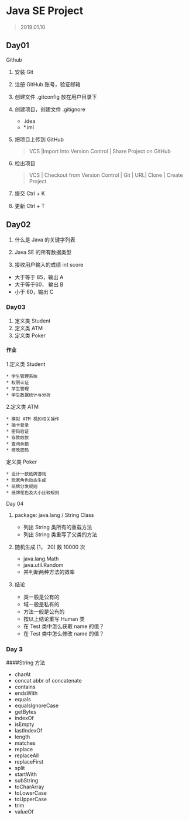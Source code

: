 # Java SE Project
> 2019.01.10

## Day01
Github
1. 安装 Git

2. 注册 GitHub 账号，验证邮箱

3. 创建文件 .gitconfig 放在用户目录下

4. 创建项目，创建文件 .gitignore

    - .idea
    - *.iml
5. 把项目上传到 GitHub

    > VCS |Import Into Version Control | Share Project on GitHub

6. 检出项目

    > VCS | Checkout from Version Control | Git | URL| Clone | Create Project

7. 提交 Ctrl + K

8. 更新 Ctrl + T

## Day02
1. 什么是 Java 的关键字列表

2. Java SE 的所有数据类型
3. 接收用户输入的成绩 int score
- 大于等于 85，输出 A
- 大于等于60， 输出 B
- 小于 60，输出 C

### Day03
1. 定义类 Student
2. 定义类 ATM
3. 定义类 Poker

#### 作业

1.定义类 Student

    * 学生管理系统
    * 权限认证
    * 学生管理
    * 学生数据统计与分析

2.定义类 ATM

    * 模拟 ATM 机的相关操作
    * 插卡登录
    * 密码验证
    * 存款取款
    * 查询余额
    * 修改密码

定义类 Poker

    * 设计一款纸牌游戏
    * 玩家角色动态生成
    * 纸牌分发规则
    * 纸牌花色及大小比较规则

Day 04

1. package: java.lang / String Class
    - 列出 String 类所有的重载方法
    - 列出 String 类重写了父类的方法
2. 随机生成 [1， 20] 数 10000 次
    - java.lang.Math
    - java.util.Random
    - 并判断两种方法的效率
    
3.  结论


    * 类一般是公有的
    * 域一般是私有的
    * 方法一般是公有的
    * 按以上结论重写 Human 类
    * 在 Test 类中怎么获取 name 的值？
    * 在 Test 类中怎么修改 name 的值？

   


### Day 3


####String 方法
- charAt
- concat abbr of concatenate
- contains
- endsWith
- equals
- equalsIgnoreCase
- getBytes
- indexOf
- isEmpty
- lastIndexOf
- length
- matches
- replace
- replaceAll
- replaceFirst
- split
- startWith
- subString
- toCharArray
- toLowerCase
- toUpperCase
- trim
- valueOf